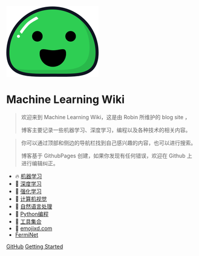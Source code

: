 ![logo](_media/icon.svg)

# Machine Learning Wiki

> 欢迎来到 Machine Learning Wiki，这是由 Robin 所维护的 blog site ，
>
> 博客主要记录一些机器学习、深度学习，编程以及各种技术的相关内容。

> 你可以通过顶部和侧边的导航栏找到自己感兴趣的内容，也可以进行搜索。
>
> 博客基于 GithubPages 创建，如果你发现有任何错误，欢迎在 Github 上进行编辑纠正。



- 🔥 [机器学习](machine-learning/)
- 🚀 [深度学习](deeplearning/)
- 👑 [强化学习](deep-rl/)
- 🦖 [计算机视觉](deeplearning/)
- 💎 [自然语言处理](deeplearning/)
- 🐍 [Python编程](python-handbook/)
- 🧰 [工具集合](tools/)
- 🤗 [emojixd.com](https://emojixd.com/)
-  [FermiNet](FermiNet)

[GitHub](https://github.com/jianzhnie/machine-learning-wiki)
[Getting Started](deep-rl/)


